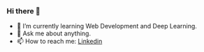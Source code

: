 ### Hi there 👋


- 🌱 I’m currently learning Web Development and Deep Learning.
- 💬 Ask me about anything.
- 📫 How to reach me: [Linkedin](linkedin.com/in/ramez-nabil-59a6ba191)
